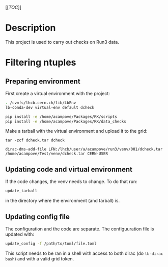 [[_TOC_]]

# Description

This project is used to carry out checks on Run3 data.


# Filtering ntuples

## Preparing environment

First create a virtual environment with the project:

```bash
. /cvmfs/lhcb.cern.ch/lib/LbEnv
lb-conda-dev virtual-env default dcheck

pip install -e /home/acampove/Packages/RK/scripts
pip install -e /home/acampove/Packages/RK/data_checks
```

Make a tarball with the virtual environment and upload it to the grid:

```
tar -zcf dcheck.tar dcheck

dirac-dms-add-file LFN:/lhcb/user/a/acampove/run3/venv/001/dcheck.tar /home/acampove/Test/venv/dcheck.tar CERN-USER
```

## Updating code and virtual environment

If the code changes, the venv needs to change. To do that run:

```bash
update_tarball
```

in the directory where the environment (and tarball) is.

## Updating config file

The configuration and the code are separate. The configuuration file is updated with:

```bash
update_config -f /path/to/toml/file.toml
```

This script needs to be ran in a shell with access to both dirac (do `lb-dirac bash`) and with a valid grid token.
